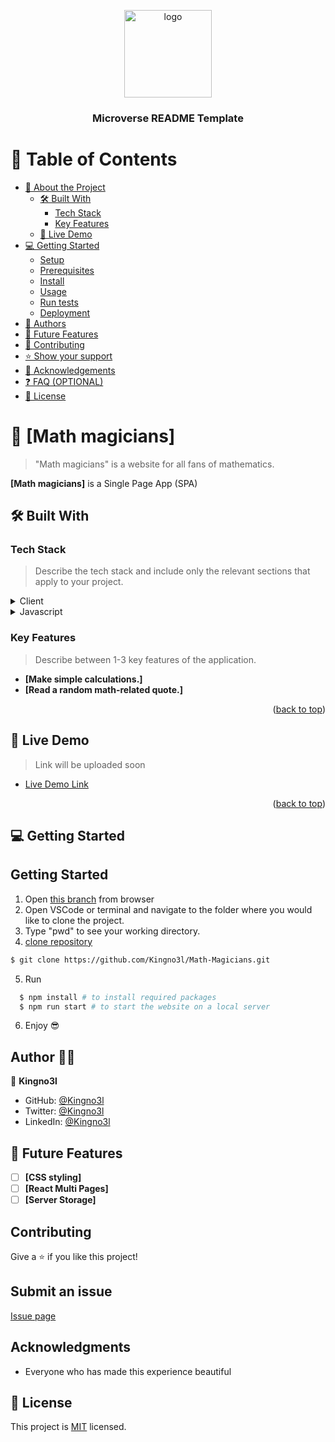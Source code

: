<a name="readme-top"></a>

<!--
HOW TO USE:
This is an example of how you may give instructions on setting up your project locally.

Modify this file to match your project and remove sections that don't apply.

REQUIRED SECTIONS:
- Table of Contents
- About the Project
  - Built With
  - Live Demo
- Getting Started
- Authors
- Future Features
- Contributing
- Show your support
- Acknowledgements
- License

OPTIONAL SECTIONS:
- FAQ

After you're finished please remove all the comments and instructions!
-->

<div align="center">
  <!-- You are encouraged to replace this logo with your own! Otherwise you can also remove it. -->
  <img src="murple_logo.png" alt="logo" width="140"  height="auto" />
  <br/>

  <h3><b>Microverse README Template</b></h3>

</div>

<!-- TABLE OF CONTENTS -->

# 📗 Table of Contents

- [📖 About the Project](#about-project)
  - [🛠 Built With](#built-with)
    - [Tech Stack](#tech-stack)
    - [Key Features](#key-features)
  - [🚀 Live Demo](#live-demo)
- [💻 Getting Started](#getting-started)
  - [Setup](#setup)
  - [Prerequisites](#prerequisites)
  - [Install](#install)
  - [Usage](#usage)
  - [Run tests](#run-tests)
  - [Deployment](#triangular_flag_on_post-deployment)
- [👥 Authors](#authors)
- [🔭 Future Features](#future-features)
- [🤝 Contributing](#contributing)
- [⭐️ Show your support](#support)
- [🙏 Acknowledgements](#acknowledgements)
- [❓ FAQ (OPTIONAL)](#faq)
- [📝 License](#license)

<!-- PROJECT DESCRIPTION -->

# 📖 [Math magicians] <a name="about-project"></a>

> "Math magicians" is a website for all fans of mathematics. 

**[Math magicians]** is a Single Page App (SPA)

## 🛠 Built With <a name="built-with"></a>

### Tech Stack <a name="tech-stack"></a>

> Describe the tech stack and include only the relevant sections that apply to your project.

<details>
  <summary>Client</summary>
  <ul>
    <li><a href="https://reactjs.org/">React.js</a></li>
  </ul>
</details>

<details>
  <summary>Javascript</summary>
  <ul>
    <li><a href="https://expressjs.com/">Express.js</a></li>
  </ul>
</details>


<!-- Features -->

### Key Features <a name="key-features"></a>

> Describe between 1-3 key features of the application.

- **[Make simple calculations.]**
- **[Read a random math-related quote.]**

<p align="right">(<a href="#readme-top">back to top</a>)</p>

<!-- LIVE DEMO -->

## 🚀 Live Demo <a name="live-demo"></a>

> Link will be uploaded soon

- [Live Demo Link](https://google.com)

<p align="right">(<a href="#readme-top">back to top</a>)</p>

<!-- GETTING STARTED -->

## 💻 Getting Started <a name="getting-started"></a>

## Getting Started

1. Open [this branch](https://github.com/Kingno3l) from browser
2. Open VSCode or terminal and navigate to the folder where you would like to clone the project.
3. Type "pwd" to see your working directory.
4. [clone repository](https://github.com/Kingno3l/Math-Magicians.git)

```bash
$ git clone https://github.com/Kingno3l/Math-Magicians.git
```

5. Run

```bash
  $ npm install # to install required packages
  $ npm run start # to start the website on a local server
```

6. Enjoy 😎

## Author 👱‍♂️

👤 **Kingno3l**

- GitHub: [@Kingno3l](https://github.com/Kingno3l)
- Twitter: [@Kingno3l](https://twitter.com/Kingno3l_)
- LinkedIn: [@Kingno3l](https://www.linkedin.com/in/Kingno3l)

## 🔭 Future Features <a name="future-features"></a>

- [ ] **[CSS styling]**
- [ ] **[React Multi Pages]**
- [ ] **[Server Storage]**

## Contributing

Give a ⭐️ if you like this project!

## Submit an issue

[Issue page](https://github.com/kingo3l/Math-magicians/issues)

## Acknowledgments

- Everyone who has made this experience beautiful

## 📝 License <a name="license"></a>

This project is [MIT](https://github.com/Kingno3l/Math-Magicians/blob/main/LICENSE) licensed.
